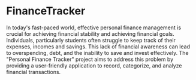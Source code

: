 # FinanceTracker
In today's fast-paced world, effective personal finance management is crucial for achieving financial stability and achieving financial goals. Individuals, particularly students often struggle to keep track of their expenses, incomes and savings. This lack of financial awareness can lead to overspending, debt, and the inability to save and invest effectively. 
The "Personal Finance Tracker" project aims to address this problem by providing a user-friendly application to record, categorize, and analyze financial transactions.

